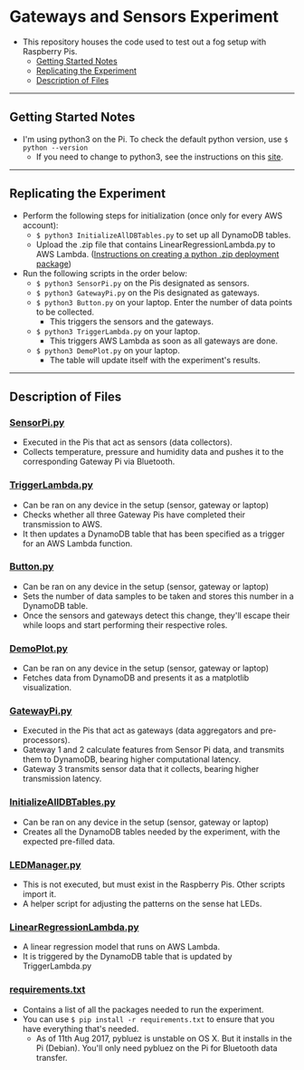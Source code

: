# Gateways and Sensors Experiment
* This repository houses the code used to test out a fog setup with Raspberry Pis.
    * [Getting Started Notes](#getting-started-notes)
    * [Replicating the Experiment](#replicating-the-experiment)
    * [Description of Files](#description-of-files)

----

## Getting Started Notes
* I'm using python3 on the Pi. To check the default python version, use `$ python --version`
    * If you need to change to python3, see the instructions on this [site](https://linuxconfig.org/how-to-change-from-default-to-alternative-python-version-on-debian-linux#h2-change-python-version-system-wide).

----

## Replicating the Experiment
* Perform the following steps for initialization (once only for every AWS account):
    * `$ python3 InitializeAllDBTables.py` to set up all DynamoDB tables.
    * Upload the .zip file that contains LinearRegressionLambda.py to AWS Lambda. ([Instructions on creating a python .zip deployment package](http://docs.aws.amazon.com/lambda/latest/dg/lambda-python-how-to-create-deployment-package.html))
* Run the following scripts in the order below:
    * `$ python3 SensorPi.py` on the Pis designated as sensors.
    * `$ python3 GatewayPi.py` on the Pis designated as gateways.
    * `$ python3 Button.py` on your laptop. Enter the number of data points to be collected.
        * This triggers the sensors and the gateways.
    * `$ python3 TriggerLambda.py` on your laptop.
        * This triggers AWS Lambda as soon as all gateways are done.
    * `$ python3 DemoPlot.py` on your laptop.
        * The table will update itself with the experiment's results.
---

## Description of Files

### [SensorPi.py](https://github.com/dchege711/Gateways_and_Sensors/blob/master/SensorPi.py)
* Executed in the Pis that act as sensors (data collectors).
* Collects temperature, pressure and humidity data and pushes it to the corresponding Gateway Pi via Bluetooth.

### [TriggerLambda.py](https://github.com/dchege711/Gateways_and_Sensors/blob/master/TriggerLambda.py)
* Can be ran on any device in the setup (sensor, gateway or laptop)
* Checks whether all three Gateway Pis have completed their transmission to AWS.
* It then updates a DynamoDB table that has been specified as a trigger for an AWS Lambda function.

### [Button.py](https://github.com/dchege711/Gateways_and_Sensors/blob/master/Button.py)
* Can be ran on any device in the setup (sensor, gateway or laptop)
* Sets the number of data samples to be taken and stores this number in a DynamoDB table.
* Once the sensors and gateways detect this change, they'll escape their while loops and start performing their respective roles.

### [DemoPlot.py](https://github.com/dchege711/Gateways_and_Sensors/blob/master/DemoPlot.py)
* Can be ran on any device in the setup (sensor, gateway or laptop)
* Fetches data from DynamoDB and presents it as a matplotlib visualization.

### [GatewayPi.py](https://github.com/dchege711/Gateways_and_Sensors/blob/master/GatewayPi.py)
* Executed in the Pis that act as gateways (data aggregators and pre-processors).
* Gateway 1 and 2 calculate features from Sensor Pi data, and transmits them to DynamoDB, bearing higher computational latency.
* Gateway 3 transmits sensor data that it collects, bearing higher transmission latency.

### [InitializeAllDBTables.py](https://github.com/dchege711/Gateways_and_Sensors/blob/master/InitializeAllDBTables.py)
* Can be ran on any device in the setup (sensor, gateway or laptop)
* Creates all the DynamoDB tables needed by the experiment, with the expected pre-filled data.

### [LEDManager.py](https://github.com/dchege711/Gateways_and_Sensors/blob/master/LEDManager.py)
* This is not executed, but must exist in the Raspberry Pis. Other scripts import it.
* A helper script for adjusting the patterns on the sense hat LEDs.

### [LinearRegressionLambda.py](https://github.com/dchege711/Gateways_and_Sensors/blob/master/LinearRegressionLambda.py)
* A linear regression model that runs on AWS Lambda.
* It is triggered by the DynamoDB table that is updated by TriggerLambda.py

### [requirements.txt](https://github.com/dchege711/Gateways_and_Sensors/blob/master/requirements.txt)
* Contains a list of all the packages needed to run the experiment.
* You can use `$ pip install -r requirements.txt` to ensure that you have everything that's needed.
    * As of 11th Aug 2017, pybluez is unstable on OS X. But it installs in the Pi (Debian). You'll only need pybluez on the Pi for Bluetooth data transfer.
